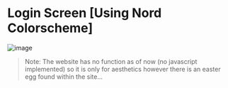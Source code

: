 # Login Screen [Using Nord Colorscheme]
![image](https://github.com/bassmm/login-screen/assets/134802035/835d5a32-6e1c-4de2-9fc0-b832c2838ab9)

> Note: The website has no function as of now (no javascript implemented) so it is only for aesthetics however there is an easter egg found within the site...

